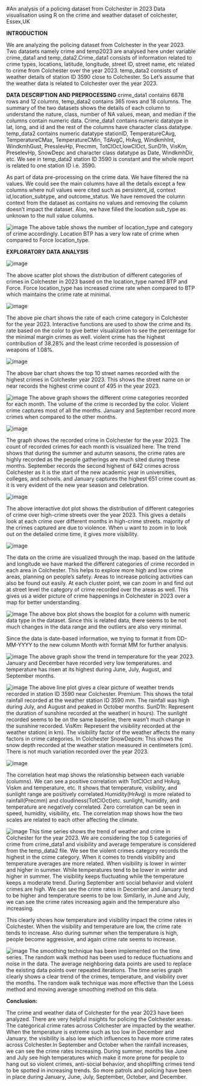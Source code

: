 #An analysis of a policing dataset from Colchester in 2023
Data visualisation using R on the crime and weather dataset of colchester, Essex,UK

**INTRODUCTION**

We are analyzing the policing dataset from Colchester in the year 2023. Two datasets namely crime and temp2023 are analysed here under variable crime_data1 and temp_data2.Crime_data1 consists of information related to crime types, locations, latitude, longitude, street ID, street name, etc related to crime from Colchester over the year 2023. temp_data2 consists of weather details of station ID 3590 close to Colchester. So Let’s assume that the weather data is related to Colchester over the year 2023.

**DATA DESCRIPTION AND PREPROCESSING**
crime_data1 contains 6878 rows and 12 columns, temp_data2 contains 365 rows and 18 columns. The summary of the two datasets shows the details of each column to understand the nature, class, number of NA values, mean, and median if the columns contain numeric data. Crime_data1 contains numeric datatype in lat, long, and id and the rest of the columns have character class datatype. temp_data2 contains numeric datatype stationID, TemperatureCAvg, TemperatureCMax, TemperatureCMin, TdAvgC, HrAvg, WindkmhInt, WindkmhGust, PresslevHp, Precmm, TotClOct,lowClOct, SunD1h, VisKm, PreselevHp, SnowDepc and character class datatype as Date, WindkmhDir, etc. We see in temp_data2 station ID 3590 is constant and the whole report is related to one station ID i.e. 3590.

As part of data pre-processing on the crime data. We have filtered the na values. We could see the main columns have all the details except a few columns where null values were cited such as persistent_id, context id,location_subtype, and outcome_status. We have removed the column context from the dataset as contains no values and removing the column doesn’t impact the dataset. Also, we have filled the location sub_type as unknown to the null value columns.


![image](https://github.com/user-attachments/assets/486f64e8-62d1-4327-b828-770c2f37575e)
The above table shows the number of location_type and category of crime accordingly. Location BTP has a very low rate of crime when compared to Force location_type.

**EXPLORATORY DATA ANALYSIS**

![image](https://github.com/user-attachments/assets/1355a4f3-40a5-4797-b973-087d955c6383)

The above scatter plot shows the distribution of different categories of crimes in Colchester in 2023 based on the location_type named BTP and Force. Force location_type has increased crime rate when compared to BTP which maintains the crime rate at minimal.





![image](https://github.com/user-attachments/assets/36276e7f-db73-4fbb-8621-14ba1c39428a)

The above pie chart shows the rate of each crime category in Colchester for the year 2023. Interactive functions are used to show the crime and its rate based on the color to give better visualization to see the percentage for the minimal margin crimes as well. violent crime has the highest contribution of 38.28% and the least crime recorded is possession of weapons of 1.08%.

![image](https://github.com/user-attachments/assets/8ad5c126-6f81-4d73-9a13-74972fbb3277)

The above bar chart shows the top 10 street names recorded with the highest crimes in Colchester year 2023. This shows the street name on or near records the highest crime count of 495 in the year 2023.


![image](https://github.com/user-attachments/assets/5f91f15d-d008-4e33-aa90-f8ebd4f24f09)
The above graph shows the different crime categories recorded for each month. The volume of the crime is recorded by the color. Violent crime captures most of all the months. January and September record more crimes when compared to the other months.


![image](https://github.com/user-attachments/assets/af97099f-128e-45cb-8620-3a0dc1923341)

The graph shows the recorded crime in Colchester for the year 2023. The count of recorded crimes for each month is visualized here. The trend shows that during the summer and autumn seasons, the crime rates are highly recorded as the people gatherings are much sited during these months. September records the second highest of 642 crimes across Colchester as it is the start of the new academic year in universities, colleges, and schools. and January captures the highest 651 crime count as it is very evident of the new year season and celebration.


![image](https://github.com/user-attachments/assets/818bf439-562e-425f-9c24-a782ced4275f)

The above interactive dot plot shows the distribution of different categories of crime over high-crime streets over the year 2023. This gives a details look at each crime over different months in high-crime streets. majority of the crimes captured are due to violence. When u want to zoom in to look out on the detailed crime time, it gives more visibility.



![image](https://github.com/user-attachments/assets/d9e5d09e-3f01-414a-aa3a-20ae1b0318ad)

The data on the crime are visualized through the map. based on the latitude and longitude we have marked the different categories of crime recorded in each area in Colchester. This helps to explore more high and low crime areas, planning on people’s safety. Areas to increase policing activities can also be found out easily. At each cluster point, we can zoom in and find out at street level the category of crime recorded over the areas as well. This gives us a wider picture of crime happenings in Colchester in 2023 over a map for better understanding.


![image](https://github.com/user-attachments/assets/88b947ed-04b4-4465-999a-10d5369a03d6)
The above box plot shows the boxplot for a column with numeric data type in the dataset. Since this is related data, there seems to be not much changes in the data range and the outliers are also very minimal.

Since the data is date-based information, we trying to format it from DD-MM-YYYY to the new column Month with format MM for further analysis.

![image](https://github.com/user-attachments/assets/a93510dd-391c-46e5-b6b6-18f6efbdfa36)
The above graph show the trend in temperature for the year 2023. January and December have recorded very low temperatures. and temperature has risen at its highest during June, July, August, and September months.


![image](https://github.com/user-attachments/assets/46def550-57cc-4b70-b167-d61d157d28b9)
The above line plot gives a clear picture of weather trends recorded in station ID 3590 near Colchester. Premium: This shows the total rainfall recorded at the weather station ID 3590 mm. The rainfall was high during July, and August and peaked in October months. SunD1h: Represent the duration of sunshine recorded at the weather( in hours). The sunlight recorded seems to be on the same baseline, there wasn’t much change in the sunshine recorded. VisKm: Represent the visibility recorded at the weather station( in km). The visibility factor of the weather affects the many factors in crime categories. In Colchester SnowDepcm: This shows the snow depth recorded at the weather station measured in centimeters (cm). There is not much variation recorded over the year 2023.

![image](https://github.com/user-attachments/assets/b4e6e53a-6cf7-4e5b-a329-32563ff66008)

The correlation heat map shows the relationship between each variable (columns). We can see a positive correlation with TotClOct and HrAvg, Viskm and temperature, etc. It shows that temperature, visibility, and sunlight range are positively correlated.Humidity(HrAvg) is more related to rainfall(Precmm) and cloudiness(TotClOct)etc. sunlight, humidity, and temperature are negatively correlated. Zero correlation can be seen in speed, humidity, visibility, etc. The correlation map shows how the two scales are related to each other affecting the climate.


![image](https://github.com/user-attachments/assets/4fca3b1a-0fd7-4dc7-918b-95d72b2d7e8f)
This time series shows the trend of weather and crime in Colchester for the year 2023. We are considering the top 5 categories of crime from crime_data1 and visibility and average temperature is considered from the temp_data2 file. We see the violent crimes category records the highest in the crime category. When it comes to trends visibility and temperature averages are more related. When visibility is lower in winter and higher in summer. While temperatures tend to be lower in winter and higher in summer. The visibility keeps fluctuating while the temperature keeps a moderate trend. During September anti social behavior and violent crimes are high. We can see the crime rates in December and January tend to be higher and temperature seems to be low. Similarly, in June and July, we can see the crime rates increasing again and the temperature also increasing.

This clearly shows how temperature and visibility impact the crime rates in Colchester. When the visibility and temperature are low, the crime rate tends to increase. Also during summer when the temperature is high, people become aggressive, and again crime rate seems to increase.



![image](https://github.com/user-attachments/assets/95f08e54-9803-46e6-9a45-be21edf26a56)
The smoothing technique has been implemented on the time series. The random walk method has been used to reduce fluctuations and noise in the data. The average neighboring data points are used to replace the existing data points over repeated iterations. The time series graph clearly shows a clear trend of the crimes, temperature, and visibility over the months. The random walk technique was more effective than the Loess method and moving average smoothing method on this data.


**Conclusion:**

The crime and weather data of Colchester for the year 2023 have been analyzed. There are very helpful insights for policing the Colchester areas. The categorical crime rates across Colchester are impacted by the weather. When the temperature is extreme such as too low in December and January, the visibility is also low which influences to have more crime rates across Colchester.In September and October when the rainfall increases, we can see the crime rates increasing. During summer, months like June and July see high temperatures which make it more prone for people to hang out so violent crimes, anti-social behavior, and shoplifting crimes tend to be spotted in increasing trends. So more patrols and policing have been in place during January, June, July, September, October, and December.

